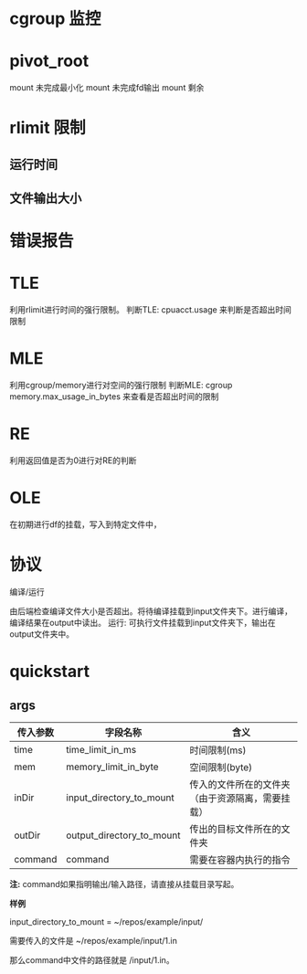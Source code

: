 # cgroup 监控 
# pivot_root 
mount 未完成最小化
mount 未完成fd输出
mount 剩余 

# rlimit 限制 
## 运行时间

## 文件输出大小

# 错误报告 

# TLE
利用rlimit进行时间的强行限制。
判断TLE: cpuacct.usage 来判断是否超出时间限制

# MLE
利用cgroup/memory进行对空间的强行限制
判断MLE: cgroup memory.max_usage_in_bytes 来查看是否超出时间的限制

# RE
利用返回值是否为0进行对RE的判断

# OLE
在初期进行df的挂载，写入到特定文件中，

# 协议
编译/运行

由后端检查编译文件大小是否超出。将待编译挂载到input文件夹下。进行编译，编译结果在output中读出。
运行:
可执行文件挂载到input文件夹下，输出在output文件夹中。

# quickstart
## args
|传入参数| 字段名称 | 含义 |
|---- | ---- | ---- |
|time|time_limit_in_ms| 时间限制(ms) |
|mem|memory_limit_in_byte| 空间限制(byte)|
|inDir|input_directory_to_mount| 传入的文件所在的文件夹（由于资源隔离，需要挂载）|
|outDir|output_directory_to_mount| 传出的目标文件所在的文件夹 |
|command|command| 需要在容器内执行的指令 |

**注:** command如果指明输出/输入路径，请直接从挂载目录写起。

**样例** 

input_directory_to_mount = ~/repos/example/input/

需要传入的文件是 ~/repos/example/input/1.in

那么command中文件的路径就是 /input/1.in。


